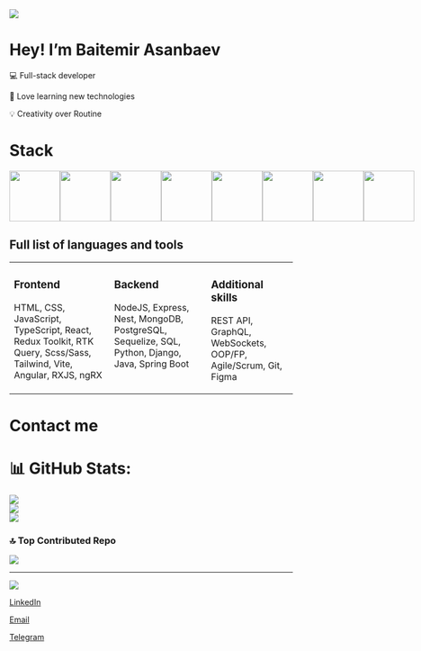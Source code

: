 <img src='https://i.pinimg.com/originals/16/69/e5/1669e57761ccc67fa5e31a09a54764d0.gif'/>

# Hey! I’m Baitemir Asanbaev

💻 Full-stack developer

📖 Love learning new technologies

💡 Creativity over Routine

# Stack

<div style="display: flex">
  <img  src='https://upload.wikimedia.org/wikipedia/commons/thumb/9/99/Unofficial_JavaScript_logo_2.svg/1200px-Unofficial_JavaScript_logo_2.svg.png' width='90'/>
  <img src='https://upload.wikimedia.org/wikipedia/commons/thumb/4/4c/Typescript_logo_2020.svg/2048px-Typescript_logo_2020.svg.png' width='90'/>
  <img  src='https://ionicframework.jp/docs/icons/logo-react-icon.png' width='90'/>
  <img src='https://raw.githubusercontent.com/reduxjs/redux/master/logo/logo.png' width='90'/> 
  <img  src='https://miro.medium.com/v2/resize:fit:800/1*v2vdfKqD4MtmTSgNP0o5cg.png' width='90'/>
  <img src='https://upload.wikimedia.org/wikipedia/commons/thumb/a/a8/NestJS.svg/1200px-NestJS.svg.png' width='90'/>
  <img src='https://platri.de/wp-content/uploads/2024/01/Angular-Framework-e1649312852136.png' width='90'/>
  <img src='https://cdn.worldvectorlogo.com/logos/rxjs-1.svg' width='90'/>


</div>

## Full list of languages and tools

<table>
  <tr>
    <td style="vertical-align: top">

### Frontend

HTML, CSS, JavaScript, TypeScript, React, Redux Toolkit, RTK Query, Scss/Sass, Tailwind, Vite, Angular, RXJS, ngRX

</td>
<td style="vertical-align: top">

### Backend

NodeJS, Express, Nest, MongoDB, PostgreSQL, Sequelize, SQL, Python, Django, Java, Spring Boot

</td>
<td style="vertical-align: top">

### Additional skills

REST API, GraphQL, WebSockets, OOP/FP, Agile/Scrum, Git, Figma

</td>
</tr>
</table>

# Contact me
# 📊 GitHub Stats:
![](https://github-readme-stats.vercel.app/api?username=baitemir-a&theme=monokai&hide_border=false&include_all_commits=false&count_private=false)<br/>
![](https://github-readme-streak-stats.herokuapp.com/?user=baitemir-a&theme=monokai&hide_border=false)<br/>
![](https://github-readme-stats.vercel.app/api/top-langs/?username=baitemir-a&theme=monokai&hide_border=false&include_all_commits=false&count_private=false&layout=compact)

### 🔝 Top Contributed Repo
![](https://github-contributor-stats.vercel.app/api?username=baitemir-a&limit=5&theme=monokai&combine_all_yearly_contributions=true)

---
[![](https://visitcount.itsvg.in/api?id=baitemir-a&icon=5&color=0)](https://visitcount.itsvg.in)

[LinkedIn](https://www.linkedin.com/in/baitemir/)

<a href="mailto:baitemir1706@gmail.com_">Email</a>

[Telegram](https://t.me/baitemir17)

